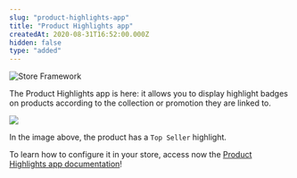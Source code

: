 ```yaml
---
slug: "product-highlights-app"
title: "Product Highlights app"
createdAt: 2020-08-31T16:52:00.000Z
hidden: false
type: "added"
---
```


![Store Framework](https://cdn.jsdelivr.net/gh/vtexdocs/dev-portal-content@main/images/product-highlights-app-0.png)

The Product Highlights app is here: it allows you to display highlight badges on products according to the collection or promotion they are linked to.

![](https://cdn.jsdelivr.net/gh/vtexdocs/dev-portal-content@main/images/product-highlights-app-1.png)

In the image above, the product has a `Top Seller` highlight.

To learn how to configure it in your store, access now the [Product Highlights app documentation](https://vtex.io/docs/components/all/vtex.product-highlights/)!
